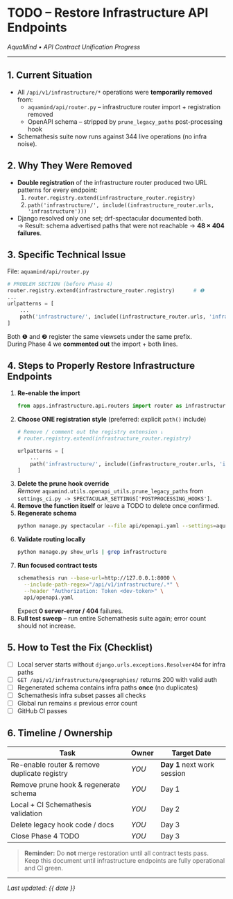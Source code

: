 # TODO – Restore Infrastructure API Endpoints
_AquaMind • API Contract Unification Progress_

---

## 1. Current Situation
* All `/api/v1/infrastructure/*` operations were **temporarily removed** from:
  * `aquamind/api/router.py` – infrastructure router import + registration removed  
  * OpenAPI schema – stripped by `prune_legacy_paths` post-processing hook
* Schemathesis suite now runs against 344 live operations (no infra noise).

## 2. Why They Were Removed
* **Double registration** of the infrastructure router produced two URL patterns for every endpoint:
  1. `router.registry.extend(infrastructure_router.registry)`
  2. `path('infrastructure/', include((infrastructure_router.urls, 'infrastructure')))`
* Django resolved only one set; drf-spectacular documented both.  
  → Result: schema advertised paths that were not reachable → **48 × 404 failures**.

## 3. Specific Technical Issue
File: `aquamind/api/router.py`

```python
# PROBLEM SECTION (before Phase 4)
router.registry.extend(infrastructure_router.registry)      # ❶
...
urlpatterns = [
    ...
    path('infrastructure/', include((infrastructure_router.urls, 'infrastructure'))),  # ❷
]
```

Both ❶ and ❷ register the same viewsets under the same prefix.  
During Phase 4 we **commented out** the import + both lines.

## 4. Steps to Properly Restore Infrastructure Endpoints
1. **Re-enable the import**  
   ```python
   from apps.infrastructure.api.routers import router as infrastructure_router
   ```
2. **Choose ONE registration style** (preferred: explicit `path()` include)
   ```python
   # Remove / comment out the registry extension ↓
   # router.registry.extend(infrastructure_router.registry)

   urlpatterns = [
       ...
       path('infrastructure/', include((infrastructure_router.urls, 'infrastructure'))),
   ]
   ```
3. **Delete the prune hook override**  
   *Remove* `aquamind.utils.openapi_utils.prune_legacy_paths` from
   `settings_ci.py -> SPECTACULAR_SETTINGS['POSTPROCESSING_HOOKS']`.
4. **Remove the function itself** or leave a TODO to delete once confirmed.
5. **Regenerate schema**  
   ```bash
   python manage.py spectacular --file api/openapi.yaml --settings=aquamind.settings_ci
   ```
6. **Validate routing locally**  
   ```bash
   python manage.py show_urls | grep infrastructure
   ```
7. **Run focused contract tests**  
   ```bash
   schemathesis run --base-url=http://127.0.0.1:8000 \
     --include-path-regex="/api/v1/infrastructure/.*" \
     --header "Authorization: Token <dev-token>" \
     api/openapi.yaml
   ```
   Expect **0 server-error / 404** failures.
8. **Full test sweep** – run entire Schemathesis suite again; error count should not increase.

## 5. How to Test the Fix (Checklist)
- [ ] Local server starts without `django.urls.exceptions.Resolver404` for infra paths  
- [ ] `GET /api/v1/infrastructure/geographies/` returns 200 with valid auth  
- [ ] Regenerated schema contains infra paths **once** (no duplicates)  
- [ ] Schemathesis infra subset passes all checks  
- [ ] Global run remains ≤ previous error count  
- [ ] GitHub CI passes

## 6. Timeline / Ownership
| Task | Owner | Target Date |
|------|-------|------------|
| Re-enable router & remove duplicate registry | _YOU_ | **Day 1** next work session |
| Remove prune hook & regenerate schema | _YOU_ | Day 1 |
| Local + CI Schemathesis validation | _YOU_ | Day 2 |
| Delete legacy hook code / docs | _YOU_ | Day 3 |
| Close Phase 4 TODO | _YOU_ | Day 3 |

> **Reminder:** Do **not** merge restoration until all contract tests pass.  
> Keep this document until infrastructure endpoints are fully operational and CI green.

---
_Last updated: {{ date }}_
